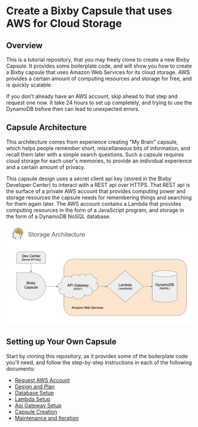 # Create a Bixby Capsule that uses AWS for Cloud Storage

## Overview

This is a tutorial repository, that you may freely clone to create a new Bixby Capsule. It provides some boilerplate
code, and will show you how to create a Bixby capsule that uses Amazon Web Services for its cloud storage.
AWS provides a certain amount of computing resources and storage for free, and is quickly scalable.

If you don't already have an AWS account, skip ahead to that step and request one now. It take 24 hours
to set up completely, and trying to use the DynamoDB before then can lead to unexpected errors.

## Capsule Architecture

This architecture comes from experience creating "My Brain" capsule, which helps people remember short,
miscellaneous bits of information, and recall them later with a simple search
questions. Such a capsule requires cloud storage for each user's memories, to provide an individual experience
and a certain amount of privacy.

This capsule design uses a secret client api key (stored in the Bixby Developer Center) to interact with a REST api
over HTTPS. That REST api is the surface of a private AWS account that provides computing power and
storage resources the capsule needs for remembering things and searching for them again later. The AWS account
contains a Lambda that provides computing resources in the form of a JavaScript program, and storage in the form of
a DynamoDB NoSQL database.

![Storage Architecture](docs/storage-architecture.png)

## Setting up Your Own Capsule

Start by cloning this repository, as it provides some of the boilerplate code you'll need, and follow the step-by-step
instructions in each of the following documents:
- [Request AWS Account](docs/01-request-aws-account.md)
- [Design and Plan](docs/02-design-and-plan.md)
- [Database Setup](docs/03-database-setup.md)
- [Lambda Setup](docs/04-lambda-setup.md)
- [Api Gateway Setup](docs/05-api-gateway-setup.md)
- [Capsule Creation](docs/06-capsule-creation.md)
- [Maintenance and Iteration](docs/07-maintenance-and-iteration.md)
